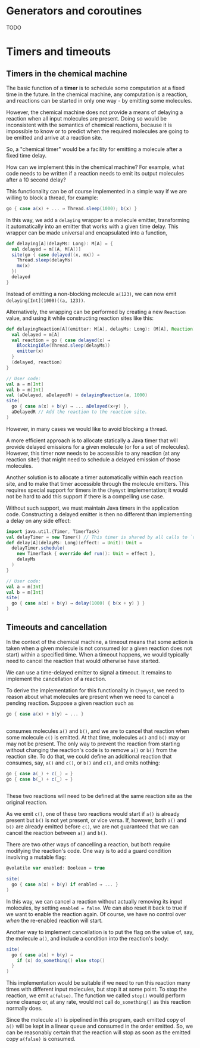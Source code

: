 <link href="{{ site.github.url }}/tables.css" rel="stylesheet" />

# Generators and coroutines

TODO

# Timers and timeouts

## Timers in the chemical machine

The basic function of a **timer** is to schedule some computation at a fixed time in the future.
In the chemical machine, any computation is a reaction, and reactions can be started in only one way - by emitting some molecules.

However, the chemical machine does not provide a means of delaying a reaction when all input molecules are present.
Doing so would be inconsistent with the semantics of chemical reactions,
because it is impossible to know or to predict when the required molecules are going to be emitted and arrive at a reaction site.

So, a "chemical timer" would be a facility for emitting a molecule after a fixed time delay.

How can we implement this in the chemical machine?
For example, what code needs to be written if a reaction needs to emit its output molecules after a 10 second delay?

This functionality can be of course implemented in a simple way if we are willing to block a thread, for example:

```scala
go { case a(x) + ... ⇒ Thread.sleep(1000); b(x) }

```

In this way, we add a `delaying` wrapper to a molecule emitter, transforming it automatically into an emitter that works with a given time delay.
This wrapper can be made universal and encapsulated into a function, 

```scala
def delaying[A](delayMs: Long): M[A] = {
  val delayed = m[(A, M[A])]
  site(go { case delayed((x, mx)) ⇒
    Thread.sleep(delayMs)
    mx(x) 
  })
  delayed
}

```

Instead of emitting a non-blocking molecule `a(123)`, we can now emit `delaying[Int](1000)((a, 123))`.

Alternatively, the wrapping can be performed by creating a new `Reaction` value, and using it while constructing reaction sites like this:

```scala
def delayingReaction[A](emitter: M[A], delayMs: Long): (M[A], Reaction) = {
  val delayed = m[A]
  val reaction = go { case delayed(x) ⇒ 
    BlockingIdle(Thread.sleep(delayMs))
    emitter(x)
  }
  (delayed, reaction)
}

// User code:
val a = m[Int]
val b = m[Int]
val (aDelayed, aDelayedR) = delayingReaction(a, 1000)
site(
  go { case a(x) + b(y) ⇒ ... aDelayed(x+y) },
  aDelayedR // Add the reaction to the reaction site.
)

```

However, in many cases we would like to avoid blocking a thread.

A more efficient approach is to allocate statically a Java timer that will provide delayed emissions for a given molecule (or for a set of molecules).
However, this timer now needs to be accessible to any reaction (at any reaction site!) that might need to schedule a delayed emission of those molecules.

Another solution is to allocate a timer automatically within each reaction site, and to make that timer accessible through the molecule emitters.
This requires special support for timers in the `Chymyst` implementation; it would not be hard to add this support if there is a compelling use case.

Without such support, we must maintain Java timers in the application code.
Constructing a delayed emitter is then no different than implementing a delay on any side effect:

```scala
import java.util.{Timer, TimerTask}
val delayTimer = new Timer() // This timer is shared by all calls to `delay()`.
def delay[A](delayMs: Long)(effect: ⇒ Unit): Unit =
  delayTimer.schedule(
    new TimerTask { override def run(): Unit = effect },
    delayMs
  )
}

// User code:
val a = m[Int]
val b = m[Int]
site(
  go { case a(x) + b(y) ⇒ delay(1000) { b(x + y) } }
)

```

## Timeouts and cancellation

In the context of the chemical machine, a timeout means that some action is taken when a given molecule is not consumed (or a given reaction does not start) within a specified time.
When a timeout happens, we would typically need to cancel the reaction that would otherwise have started.

We can use a time-delayed emitter to signal a timeout.
It remains to implement the cancellation of a reaction.

To derive the implementation for this functionality in `Chymyst`, we need to reason about what molecules are present when we need to cancel a pending reaction.
Suppose a given reaction such as 

```scala
go { case a(x) + b(y) ⇒ ... }
 
```

consumes molecules `a()` and `b()`, and we are to cancel that reaction when some molecule `c()` is emitted.
At that time, molecules `a()` and `b()` may or may not be present.
The only way to prevent the reaction from starting without changing the reaction's code is to remove `a()` or `b()` from the reaction site.
To do that, we could define an additional reaction that consumes, say, `a()` and `c()`, or `b()` and `c()`, and emits nothing:

```scala
go { case a(_) + c(_) ⇒ }
go { case b(_) + c(_) ⇒ }
 
```

These two reactions will need to be defined at the same reaction site as the original reaction.

As we emit `c()`, one of these two reactions would start if `a()` is already present but `b()` is not yet present, or vice versa.
If, however, both `a()` and `b()` are already emitted before `c()`, we are not guaranteed that we can cancel the reaction between `a()` and `b()`.

There are two other ways of cancelling a reaction, but both require modifying the reaction's code.
One way is to add a guard condition involving a mutable flag:

```scala
@volatile var enabled: Boolean = true

site(
  go { case a(x) + b(y) if enabled ⇒ ... }
)

```

In this way, we can cancel a reaction without actually removing its input molecules, by setting `enabled = false`.
We can also reset it back to true if we want to enable the reaction again.
Of course, we have no control over _when_ the re-enabled reaction will start.

Another way to implement cancellation is to put the flag on the value of, say, the molecule `a()`, and include a condition into the reaction's body:

```scala
site(
  go { case a(x) + b(y) ⇒
    if (x) do_something() else stop()
  }
)

```

This implementation would be suitable if we need to run this reaction many times with different input molecules, but stop it at some point.
To stop the reaction, we emit `a(false)`.
The function we called `stop()` would perform some cleanup or, at any rate, would not call `do_something()` as this reaction normally does.

Since the molecule `a()` is pipelined in this program, each emitted copy of `a()` will be kept in a linear queue and consumed in the order emitted.
So, we can be reasonably certain that the reaction will stop as soon as the emitted copy `a(false)` is consumed.
